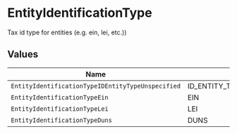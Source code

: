 # EntityIdentificationType

Tax id type for entities (e.g. ein, lei, etc.))


## Values

| Name                                              | Value                                             |
| ------------------------------------------------- | ------------------------------------------------- |
| `EntityIdentificationTypeIDEntityTypeUnspecified` | ID_ENTITY_TYPE_UNSPECIFIED                        |
| `EntityIdentificationTypeEin`                     | EIN                                               |
| `EntityIdentificationTypeLei`                     | LEI                                               |
| `EntityIdentificationTypeDuns`                    | DUNS                                              |